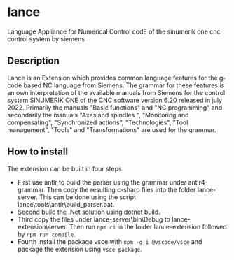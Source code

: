 # lance
Language Appliance for Numerical Control codE of the sinumerik one cnc control system by siemens

## Description
Lance is an Extension which provides common language features for the g-code based NC language from Siemens. The grammar for these features is an own interpretation of the available manuals from Siemens for the control system SINUMERIK ONE of the CNC software version 6.20 released in july 2022. Primarily the manuals "Basic functions" and "NC programming" and secondarily the manuals "Axes and spindles
", "Monitoring and compensating", "Synchronized actions", "Technologies", "Tool management", "Tools" and "Transformations" are used for the grammar.

## How to install
The extension can be built in four steps. 

- First use antlr to build the parser using the grammar under antlr4-grammar. Then copy the resulting c-sharp files into the folder lance-server. This can be done using the script lance\tools\antlr\build_parser.bat. 
- Second build the .Net solution using dotnet build.
- Third copy the files under lance-server\bin\Debug to lance-extension\server. Then run `npm ci` in the folder lance-extension followed by `npm run compile`.
- Fourth install the package vsce with `npm -g i @vscode/vsce` and package the extension using `vsce package`.